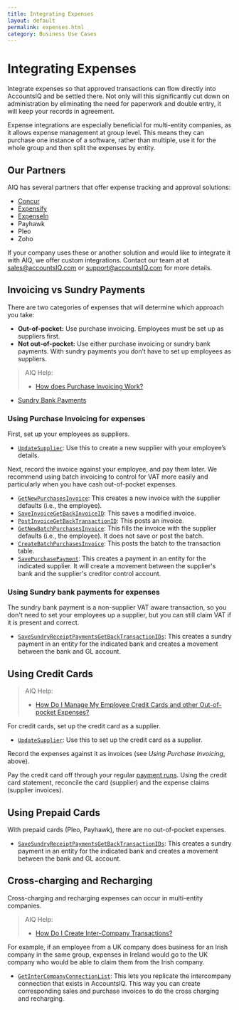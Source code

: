 ```yaml
---
title: Integrating Expenses
layout: default
permalink: expenses.html
category: Business Use Cases
---
```

# Integrating Expenses
Integrate expenses so that approved transactions can flow directly into AccountsIQ and be settled there. Not only will this significantly cut down on administration by eliminating the need for paperwork and double entry, it will keep your records in agreement. 

Expense integrations are especially beneficial for multi-entity companies, as it allows expense management at group level. This means they can purchase one instance of a software, rather than multiple, use it for the whole group and then split the expenses by entity.

## Our Partners
AIQ has several partners that offer expense tracking and approval solutions:

- [Concur](https://www.accountsiq.com/features/integrations/concur/)
- [Expensify](https://www.accountsiq.com/features/integrations/expensify/)
- [ExpenseIn](https://www.accountsiq.com/features/integrations/expensein/)
- Payhawk
- Pleo
- Zoho

If your company uses these or another solution and would like to integrate it with AIQ, we offer custom integrations. Contact our team at at [sales@accountsIQ.com](mailto:sales@accountsIQ.com) or [support@accountsIQ.com](mailto:support@accountsIQ.com) for more details.

## Invoicing vs Sundry Payments
There are two categories of expenses that will determine which approach you take:

- **Out-of-pocket:** Use purchase invoicing. Employees must be set up as suppliers first. 
- **Not out-of-pocket:** Use either purchase invoicing or sundry bank payments. With sundry payments you don’t have to set up employees as suppliers.

>AIQ Help:
>
>- [How does Purchase Invoicing Work?](https://aiq.helpjuice.com/purchasing/285995-how-does-the-purchase-un-ordered-product-invoice-work?from_search=116657627)
- [Sundry Bank Payments](https://aiq.helpjuice.com/bank-system/282176-sundry-bank-payments-incomplete?from_search=116657258)

### Using Purchase Invoicing for expenses
First, set up your employees as suppliers.

- [`UpdateSupplier`](https://github.com/accountsIQ/API-Wiki/wiki/UpdateSupplier): Use this to create a new supplier with your employee’s details.
  
Next, record the invoice against your employee, and pay them later. We recommend using batch invoicing to control for VAT more easily and particularly when you have cash out-of-pocket expenses.

- [`GetNewPurchasesInvoice`](https://github.com/accountsIQ/API-Wiki/wiki/GetNewPurchasesInvoices): This creates a new invoice with the supplier defaults (i.e., the employee).
- [`SaveInvoiceGetBackInvoiceID`](https://github.com/accountsIQ/API-Wiki/wiki/SaveInvoiceGetBackInvoiceID): This saves a modified invoice.
- [`PostInvoiceGetBackTransactionID`](https://github.com/accountsIQ/API-Wiki/wiki/PostInvoiceGetBackTransactionID): This posts an invoice.
- [`GetNewBatchPurchasesInvoice`](https://github.com/accountsIQ/API-Wiki/wiki/GetNewBatchPurchasesInvoice): This fills the invoice with the supplier defaults (i.e., the employee). It does not save or post the batch.
- [`CreateBatchPurchasesInvoice`](https://github.com/accountsIQ/API-Wiki/wiki/CreateBatchPurchasesInvoice): This posts the batch to the transaction table.
- [`SavePurchasePayment`](https://github.com/accountsIQ/API-Wiki/wiki/SavePurchasePayment): This creates a payment in an entity for the indicated supplier. It will create a movement between the supplier's bank and the supplier's creditor control account.

### Using Sundry bank payments for expenses
The sundry bank payment is a non-supplier VAT aware transaction, so you don't need to set your employees up a supplier, but you can still claim VAT if it is present and correct. 

- [`SaveSundryReceiptPaymentsGetBackTransactionIDs`](https://github.com/accountsIQ/API-Wiki/wiki/SaveSundryReceiptPaymentsGetBackTransactionIDs): This creates a sundry payment in an entity for the indicated bank and creates a movement between the bank and GL account.

## Using Credit Cards

>AIQ Help:
>
>- [How Do I Manage My Employee Credit Cards and other Out-of-pocket Expenses?](https://aiq.helpjuice.com/bank-system/289778-how-do-i-manage-my-employee-credit-cards-and-other-out-of-pocket-expenses?from_search=116657785)

For credit cards, set up the credit card as a supplier.

- [`UpdateSupplier`](https://github.com/accountsIQ/API-Wiki/wiki/UpdateSupplier): Use this to set up the credit card as a supplier.
  
Record the expenses against it as invoices (see _Using Purchase Invoicing_, above). 

Pay the credit card off through your regular [payment runs](payment.html). Using the credit card statement, reconcile the card (supplier) and the expense claims (supplier invoices).

## Using Prepaid Cards
With prepaid cards (Pleo, Payhawk), there are no out-of-pocket expenses. 

- [`SaveSundryReceiptPaymentsGetBackTransactionIDs`](https://github.com/accountsIQ/API-Wiki/wiki/SaveSundryReceiptPaymentsGetBackTransactionIDs): This creates a sundry payment in an entity for the indicated bank and creates a movement between the bank and GL account.

## Cross-charging and Recharging
Cross-charging and recharging expenses can occur in multi-entity companies. 

>AIQ Help:
>
>- [How Do I Create Inter-Company Transactions?](https://aiq.helpjuice.com/en_GB/intercompany/282303-how-do-i-create-inter-company-transactions)

For example, if an employee from a UK company does business for an Irish company in the same group, expenses in Ireland would go to the UK company who would be able to claim them from the Irish company.

- [`GetInterCompanyConnectionList`](https://github.com/accountsIQ/API-Wiki/wiki/GetInterCompanyConnectionList): This lets you replicate the intercompany connection that exists in AccountsIQ. This way you can create corresponding sales and purchase invoices to do the cross charging and recharging. 


